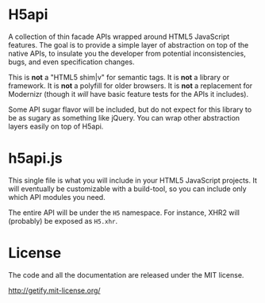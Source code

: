 H5api
=====

A collection of thin facade APIs wrapped around HTML5 JavaScript features. The goal is to provide a simple layer of abstraction on top of the native APIs, to insulate you the developer from potential inconsistencies, bugs, and even specification changes.

This is **not** a "HTML5 shim|v" for semantic tags. It is **not** a library or framework. It is **not** a polyfill for older browsers. It is **not** a replacement for Modernizr (though it *will* have basic feature tests for the APIs it includes).

Some API sugar flavor will be included, but do not expect for this library to be as sugary as something like jQuery. You can wrap other abstraction layers easily on top of H5api.


h5api.js
========

This single file is what you will include in your HTML5 JavaScript projects. It will eventually be customizable with a build-tool, so you can include only which API modules you need.

The entire API will be under the `H5` namespace. For instance, XHR2 will (probably) be exposed as `H5.xhr`.


License
=======

The code and all the documentation are released under the MIT license.

http://getify.mit-license.org/